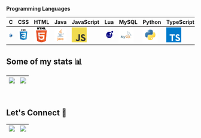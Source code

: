 **Programming Languages**

| C | CSS | HTML | Java | JavaScript | Lua | MySQL | Python | TypeScript |
|---|-----|------|------|------------|-----|-------|--------|------------|
| <img title="C" alt="C" width="40px" src="https://raw.githubusercontent.com/github/explore/master/topics/c/c.png"> | <img alt="CSS" title="CSS" width="40px" src="https://raw.githubusercontent.com/github/explore/master/topics/css/css.png"> | <img alt="HTML" title="HTML" width="40px" src="https://raw.githubusercontent.com/github/explore/master/topics/html/html.png"> | <img alt="Java" title="Java" width="40px" src="https://raw.githubusercontent.com/github/explore/master/topics/java/java.png"> | <img alt="JS" title="JavaScript" width="40px" src="https://raw.githubusercontent.com/github/explore/master/topics/javascript/javascript.png"> | <img alt="Lua" title="Lua" width="40px" src="https://raw.githubusercontent.com/github/explore/master/topics/lua/lua.png"> | <img alt="MySQL" title="MySQL" width="40px" src="https://raw.githubusercontent.com/github/explore/master/topics/mysql/mysql.png"> | <img alt="Python" title="Python" width="40px" src="https://raw.githubusercontent.com/github/explore/master/topics/python/python.png" /> | <img alt="Typescript" title="Typescript" width="40px" src="https://raw.githubusercontent.com/github/explore/main/topics/typescript/typescript.png"> |



## Some of my stats :bar_chart:

<img src="https://github-readme-stats.vercel.app/api?username=beertjedev&show_icons=true&theme=radical&include_all_commits=true">|<a href="https://stackoverflow.com/users/story/5679285"><img src="https://github-readme-stackoverflow.vercel.app/?userID=5679285&theme=dark" height="250"></a>
|--|--|

<br>

## Let's Connect :handshake:

<a href="https://discord.com/users/544167831911006222"><img src="https://upload.wikimedia.org/wikipedia/commons/a/a7/Discord_logo.svg" width="40"></a>|<a href="mailto:unlimited-roleplay.nl"><img src="https://upload.wikimedia.org/wikipedia/commons/4/47/Email_Icon.png" width="40"></a>
|--|--|

